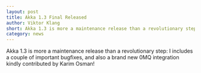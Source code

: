 ```yaml
---
layout: post
title: Akka 1.3 Final Released
author: Viktor Klang
short: Akka 1.3 is more a maintenance release than a revolutionary step I includes a couple of important bugfixes, and also a brand new 0MQ integration kindly contributed by Karim Osman!
category: news
---
```

Akka 1.3 is more a maintenance release than a revolutionary step: I includes a couple of important bugfixes, and also a brand new 0MQ integration kindly contributed by Karim Osman!
